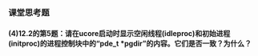 ### 课堂思考题

#### (4)12.2的第5题：请在ucore启动时显示空闲线程(idleproc)和初始进程(initproc)的进程控制块中的“pde_t *pgdir”的内容。它们是否一致？为什么？
